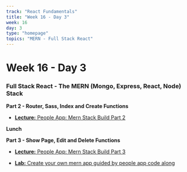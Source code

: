 ```yaml
---
track: "React Fundamentals"
title: "Week 16 - Day 3"
week: 16
day: 3
type: "homepage"
topics: "MERN - Full Stack React"
---
```



# Week 16 - Day 3

### Full Stack React - The MERN (Mongo, Express, React, Node) Stack

 **Part 2 - Router, Sass, Index and Create Functions**

- [**Lecture:** People App: Mern Stack Build Part 2](/react-fundamentals/week-16/day-3/lecture-materials/mern-stack-build-part-2)

**Lunch**

 **Part 3 - Show Page, Edit and Delete Functions**

- [**Lecture:** People App: Mern Stack Build Part 3](/react-fundamentals/week-16/day-3/lecture-materials/mern-stack-build-part-3)

- [**Lab:** Create your own mern app guided by people app code along](https://git.generalassemb.ly/laurenperez-ga/MERN-lab)